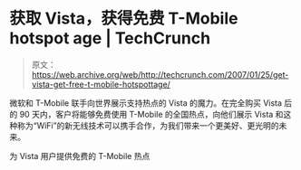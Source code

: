 # 获取 Vista，获得免费 T-Mobile hotspot age | TechCrunch

> 原文：<https://web.archive.org/web/http://techcrunch.com/2007/01/25/get-vista-get-free-t-mobile-hotspottage/>

微软和 T-Mobile 联手向世界展示支持热点的 Vista 的魔力。在完全购买 Vista 后的 90 天内，客户将能够免费使用 T-Mobile 的全国热点，向他们展示 Vista 和这种称为“WiFi”的新无线技术可以携手合作，为我们带来一个更美好、更光明的未来。

为 Vista 用户提供免费的 T-Mobile 热点